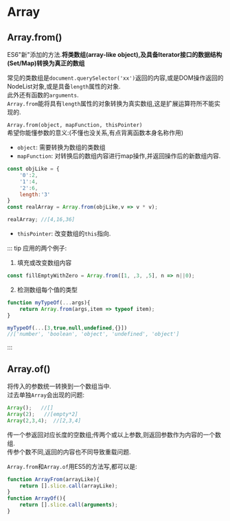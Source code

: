 # Array
## Array.from()

ES6"新"添加的方法.**将类数组(array-like object),及具备Iterator接口的数据结构(Set/Map)转换为真正的数组**

常见的类数组是`document.querySelector('xx')`返回的内容,或是DOM操作返回的NodeList对象,或是具备`length`属性的对象.  
此外还有函数的`arguments`.  
`Array.from`能将具有`length`属性的对象转换为真实数组,这是扩展运算符所不能实现的.

`Array.from(object, mapFunction, thisPointer)`  
希望你能懂参数的意义:(不懂也没关系,有点背离函数本身名称作用)  
* `object`: 需要转换为数组的类数组
* `mapFunction`: 对转换后的数组内容进行map操作,并返回操作后的新数组内容.
```js
const objLike = {
    '0':2,
    '1':4,
    '2':6,
    length:'3'
}
const realArray = Array.from(objLike,v => v * v);

realArray; //[4,16,36]

```
* `thisPointer`: 改变数组的`this`指向.

::: tip
应用的两个例子:  
1. 填充或改变数组内容
```js
const fillEmptyWithZero = Array.from([1, ,3, ,5], n => n||0);
```
2. 检测数组每个值的类型
```js
function myTypeOf(...args){
    return Array.from(args,item => typeof item);
}

myTypeOf(...[3,true,null,undefined,{}])
//['number', 'boolean', 'object', 'undefined', 'object']
```

:::

## Array.of()
将传入的参数统一转换到一个数组当中.  
过去单独`Array`会出现的问题:
```js
Array();   //[]
Array(2);   //[empty*2]
Array(2,3,4);  //[2,3,4]
```
传一个参返回对应长度的空数组;传两个或以上参数,则返回参数作为内容的一个数组.  
传参个数不同,返回的内容也不同导致重载问题.  

`Array.from`和`Array.of`用ES5的方法写,都可以是:
```js
function ArrayFrom(arrayLike){
    return [].slice.call(arrayLike);
}
function ArrayOf(){
    return [].slice.call(arguments);
}

```
